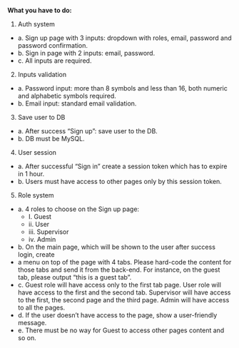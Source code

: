 **What you have to do:**
1. Auth system
  * a. Sign up page with 3 inputs: dropdown with roles, email, password and
password confirmation.
  * b. Sign in page with 2 inputs: email, password.
  * c. All inputs are required.
2. Inputs validation
  * a. Password input: more than 8 symbols and less than 16, both numeric and
alphabetic symbols required.
  * b. Email input: standard email validation.
3. Save user to DB
  * a. After success “Sign up”: save user to the DB.
  * b. DB must be MySQL.
4. User session
  * a. After successful “Sign in” create a session token which has to expire in 1
hour.
  * b. Users must have access to other pages only by this session token.
5. Role system
  * a. 4 roles to choose on the Sign up page:
    * I. Guest
    * ii. User
    * iii. Supervisor
    * iv. Admin
  * b. On the main page, which will be shown to the user after success login, create
  * a menu on top of the page with 4 tabs. Please hard-code the content for
those tabs and send it from the back-end. For instance, on the guest tab,
please output “this is a guest tab”.
  * c. Guest role will have access only to the first tab page. User role will have
access to the first and the second tab. Supervisor will have access to the first,
the second page and the third page. Admin will have access to all the pages.
  * d. If the user doesn’t have access to the page, show a user-friendly message.
  * e. There must be no way for Guest to access other pages content and so on.

